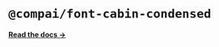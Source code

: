 # `@compai/font-cabin-condensed`

[**Read the docs &rarr;**](https://components.ai/docs/typefaces/cabin-condensed)
